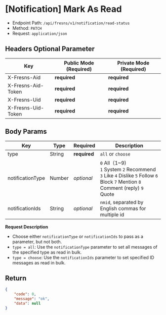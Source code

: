 # [Notification] Mark As Read

- Endpoint Path: `/api/fresns/v1/notification/read-status`
- Method: `PATCH`
- Request: `application/json`

## Headers Optional Parameter

| Key | Public Mode (Required) | Private Mode (Required) |
| --- | --- | --- |
| X-Fresns-Aid | **required** | **required** |
| X-Fresns-Aid-Token | **required** | **required** |
| X-Fresns-Uid | **required** | **required** |
| X-Fresns-Uid-Token | **required** | **required** |

## Body Params

| Key | Type | Required | Description |
| --- | --- | --- | --- |
| type | String | **required** | `all` or `choose` |
| notificationType | Number | *optional* | `0` All（1~9)<br>`1` System `2` Recommend `3` Like `4` Dislike `5` Follow `6` Block `7` Mention `8` Comment (reply) `9` Quote |
| notificationIds | String | *optional* | `nmid`, separated by English commas for multiple id |

**Request Description**

- Choose either `notificationType` or `notificationIds` to pass as a parameter, but not both.
- `type = all`: Use the `notificationType` parameter to set all messages of the specified type as read in bulk.
- `type = choose`: Use the `notificationIds` parameter to set specified ID messages as read in bulk.

## Return

```json
{
    "code": 0,
    "message": "ok",
    "data": null
}
```
